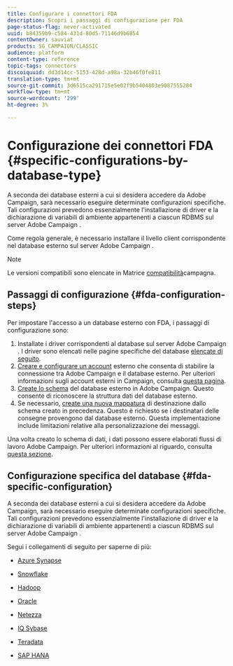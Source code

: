 ```yaml
---
title: Configurare i connettori FDA
description: Scopri i passaggi di configurazione per FDA
page-status-flag: never-activated
uuid: b84359b9-c584-431d-80d5-71146d9b6854
contentOwner: sauviat
products: SG_CAMPAIGN/CLASSIC
audience: platform
content-type: reference
topic-tags: connectors
discoiquuid: dd3d14cc-5153-428d-a98a-32b46f0fe811
translation-type: tm+mt
source-git-commit: 3d6515ca291715e5e02f9b5404803e9087555284
workflow-type: tm+mt
source-wordcount: '299'
ht-degree: 3%

---
```



# Configurazione dei connettori FDA {#specific-configurations-by-database-type}

A seconda dei database esterni a cui si desidera accedere da  Adobe Campaign, sarà necessario eseguire determinate configurazioni specifiche. Tali configurazioni prevedono essenzialmente l&#39;installazione di driver e la dichiarazione di variabili di ambiente appartenenti a ciascun RDBMS sul server Adobe Campaign .

Come regola generale, è necessario installare il livello client corrispondente nel database esterno sul server Adobe Campaign .

>[!NOTE]
>
>Le versioni compatibili sono elencate in Matrice [compatibilità](../../rn/using/compatibility-matrix.md#FederatedDataAccessFDA)campagna.


## Passaggi di configurazione {#fda-configuration-steps}

Per impostare l&#39;accesso a un database esterno con FDA, i passaggi di configurazione sono:

1. Installate i driver corrispondenti al database sul server Adobe Campaign . I driver sono elencati nelle pagine specifiche del database [elencate di seguito](#fda-specific-configuration).
1. [Creare e configurare un account](../../installation/using/connecting-to-database.md) esterno che consenta di stabilire la connessione tra  Adobe Campaign e il database esterno. Per ulteriori informazioni sugli account esterni in Campaign, consulta [questa pagina](../../installation/using/external-accounts.md).
1. [Create lo schema](../../installation/using/creating-data-schema.md) del database esterno in  Adobe Campaign. Questo consente di riconoscere la struttura dati del database esterno.
1. Se necessario, [create una nuova mappatura](../../installation/using/defining-data-mapping.md) di destinazione dallo schema creato in precedenza. Questo è richiesto se i destinatari delle consegne provengono dal database esterno. Questa implementazione include limitazioni relative alla personalizzazione dei messaggi.

Una volta creato lo schema di dati, i dati possono essere elaborati  flussi di lavoro Adobe Campaign. Per ulteriori informazioni al riguardo, consulta [questa sezione](../../workflow/using/accessing-an-external-database--fda-.md).

## Configurazione specifica del database {#fda-specific-configuration}

A seconda dei database esterni a cui si desidera accedere da  Adobe Campaign, sarà necessario eseguire determinate configurazioni specifiche. Tali configurazioni prevedono essenzialmente l&#39;installazione di driver e la dichiarazione di variabili di ambiente appartenenti a ciascun RDBMS sul server Adobe Campaign .

Segui i collegamenti di seguito per saperne di più:

* [Azure Synapse](../../installation/using/configure-fda-synapse.md)

* [Snowflake](../../installation/using/configure-fda-snowflake.md)

* [Hadoop](../../installation/using/configure-fda-hadoop.md)

* [Oracle](../../installation/using/configure-fda-oracle.md)

* [Netezza](../../installation/using/configure-fda-netezza.md)

* [IQ Sybase](../../installation/using/configure-fda-sybase.md)

* [Teradata](../../installation/using/configure-fda-teradata.md)

* [SAP HANA](../../installation/using/configure-fda-sap-hana.md)
